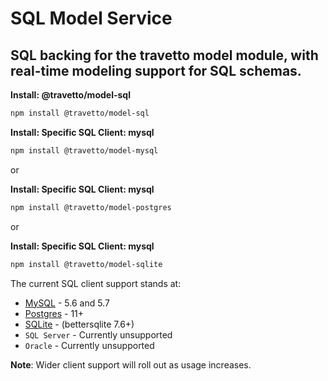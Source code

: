 <!-- This file was generated by @travetto/doc and should not be modified directly -->
<!-- Please modify https://github.com/travetto/travetto/tree/main/module/model-sql/doc.ts and execute "npx trv doc" to rebuild -->
# SQL Model Service
## SQL backing for the travetto model module, with real-time modeling support for SQL schemas.

**Install: @travetto/model-sql**
```bash
npm install @travetto/model-sql
```

**Install: Specific SQL Client: mysql**
```bash
npm install @travetto/model-mysql
```

or 

**Install: Specific SQL Client: mysql**
```bash
npm install @travetto/model-postgres
```

or 

**Install: Specific SQL Client: mysql**
```bash
npm install @travetto/model-sqlite
```

The current SQL client support stands at:
   
   *  [MySQL](https://www.mysql.com/) - 5.6 and 5.7
   *  [Postgres](https://postgresql.org) - 11+
   *  [SQLite](https://www.sqlite.org/) - (bettersqlite 7.6+)
   *  `SQL Server` - Currently unsupported
   *  `Oracle` - Currently unsupported

**Note**: Wider client support will roll out as usage increases.
